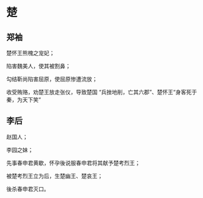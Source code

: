 # 楚

## 郑袖

楚怀王熊槐之宠妃；

陷害魏美人，使其被割鼻；

勾结靳尚陷害屈原，使屈原惨遭流放；

收受贿赂，劝楚王放走张仪，导致楚国 “兵挫地削，亡其六郡”、楚怀王“身客死于秦，为天下笑”

## 李后

赵国人；

李园之妹；

先事春申君黄歇，怀孕後说服春申君将其献予楚考烈王；

被楚考烈王立为后，生楚幽王、楚哀王；

後杀春申君灭口。
